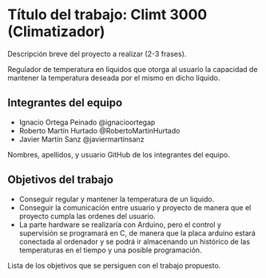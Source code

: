 ﻿# Título del trabajo: Climt 3000 (Climatizador)

Descripción breve del proyecto a realizar (2-3 frases).

Regulador de temperatura en líquidos que otorga al usuario la capacidad de mantener la temperatura deseada por el mismo en dicho líquido.

## Integrantes del equipo

* Ignacio Ortega Peinado @ignacioortegap
* Roberto Martín Hurtado @RobertoMartinHurtado
* Javier Martín Sanz @javiermartinsanz

Nombres, apellidos, y usuario GitHub de los integrantes del equipo.

## Objetivos del trabajo

* Conseguir regular y mantener la temperatura de un liquido.
* Conseguir la comunicación entre usuario y proyecto de manera 
que el proyecto cumpla las ordenes del usuario.
* La parte hardware se realizaría con Arduino, pero el control y supervisión se 
programará en C, de manera que la placa arduino estará conectada al 
ordenador y se podrá ir almacenando un histórico de las temperaturas en 
el tiempo y una posible programación.

Lista de los objetivos que se persiguen con el trabajo propuesto.
